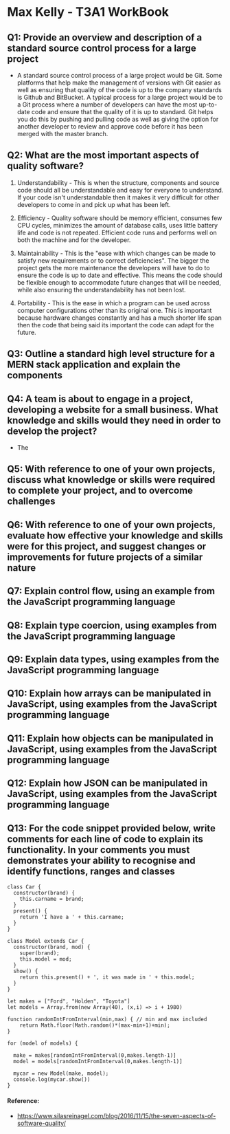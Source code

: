 # Max Kelly - T3A1 WorkBook

## Q1: Provide an overview and description of a standard source control process for a large project

- A standard source control process of a large project would be Git. Some platforms that help make the management of versions with Git easier as well as ensuring that quality of the code is up to the company standards is Github and BitBucket. A typical process for a large project would be to a Git process where a number of developers can have the most up-to-date code and ensure that the quality of it is up to standard. Git helps you do this by pushing and pulling code as well as giving the option for another developer to review and approve code before it has been merged with the master branch.

## Q2: What are the most important aspects of quality software?

  1. Understandability - This is when the structure, components and source code should all be understandable and easy for everyone to understand. If your code isn't understandable then it makes it very difficult for other developers to come in and pick up what has been left. 

  2. Efficiency - Quality software should be memory efficient, consumes few CPU cycles, minimizes the amount of database calls, uses little battery life and code is not repeated. Efficient code runs and performs well on both the machine and for the developer. 

  3. Maintainability - This is the "ease with which changes can be made to satisfy new requirements or to correct deficiencies". The bigger the project gets the more maintenance the developers will have to do to ensure the code is up to date and effective. This means the code should be flexible enough to accommodate future changes that will be needed, while also ensuring the understandability has not been lost. 

  4. Portability - This is the ease in which a program can be used across computer configurations other than its original one. This is important because hardware changes constantly and has a much shorter life span then the code that being said its important the code can adapt for the future.

## Q3: Outline a standard high level structure for a MERN stack application and explain the components

## Q4: A team is about to engage in a project, developing a website for a small business. What knowledge and skills would they need in order to develop the project?

- The

## Q5: With reference to one of your own projects, discuss what knowledge or skills were required to complete your project, and to overcome challenges

## Q6: With reference to one of your own projects, evaluate how effective your knowledge and skills were for this project, and suggest changes or improvements for future projects of a similar nature

## Q7: Explain control flow, using an example from the JavaScript programming language

## Q8: Explain type coercion, using examples from the JavaScript programming language

## Q9: Explain data types, using examples from the JavaScript programming language

## Q10: Explain how arrays can be manipulated in JavaScript, using examples from the JavaScript programming language

## Q11: Explain how objects can be manipulated in JavaScript, using examples from the JavaScript programming language

## Q12: Explain how JSON can be manipulated in JavaScript, using examples from the JavaScript programming language

## Q13: For the code snippet provided below, write comments for each line of code to explain its functionality. In your comments you must demonstrates your ability to recognise and identify functions, ranges and classes

```
class Car {
  constructor(brand) {
    this.carname = brand;
  }
  present() {
    return 'I have a ' + this.carname;
  }
}

class Model extends Car {
  constructor(brand, mod) {
    super(brand);
    this.model = mod;
  }
  show() {
    return this.present() + ', it was made in ' + this.model;
  }
}

let makes = ["Ford", "Holden", "Toyota"]
let models = Array.from(new Array(40), (x,i) => i + 1980)

function randomIntFromInterval(min,max) { // min and max included
    return Math.floor(Math.random()*(max-min+1)+min);
}

for (model of models) {

  make = makes[randomIntFromInterval(0,makes.length-1)]
  model = models[randomIntFromInterval(0,makes.length-1)]
    
  mycar = new Model(make, model);
  console.log(mycar.show())
}
```

#### Reference:

- https://www.silasreinagel.com/blog/2016/11/15/the-seven-aspects-of-software-quality/